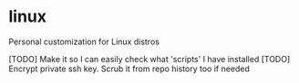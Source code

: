 # linux
Personal customization for Linux distros

[TODO] Make it so I can easily check what 'scripts' I have installed
[TODO] Encrypt private ssh key. Scrub it from repo history too if needed
